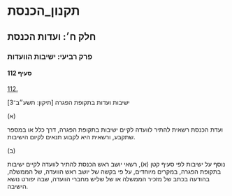 # תקנון_הכנסת

## חלק ח׳: ועדות הכנסת

### פרק רביעי: ישיבות הוועדות

#### סעיף 112

[112.](https://he.wikisource.org/wiki/תקנון_הכנסת#s_yp_112)

ישיבות ועדות בתקופת הפגרה [תיקון: תשע״ב־3]

(א)

ועדת הכנסת רשאית להתיר לוועדה לקיים ישיבות בתקופת הפגרה, דרך כלל או במספר שתקבע, ורשאית היא לקבוע תנאים לקיום הישיבות.

(ב)

נוסף על
ישיבות לפי סעיף קטן (א), רשאי יושב ראש הכנסת להתיר לוועדה לקיים ישיבות
בתקופת הפגרה, במקרים מיוחדים, על פי בקשה של יושב ראש הוועדה, של הממשלה,
בהודעה בכתב של מזכיר הממשלה או של שליש מחברי הוועדה, שבה יפורט נושא
הישיבה.